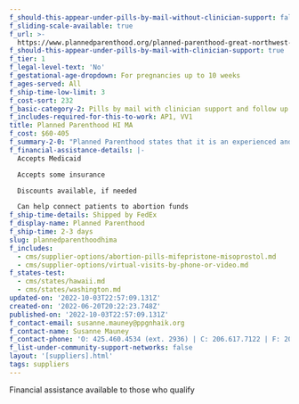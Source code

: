 ```yaml
---
f_should-this-appear-under-pills-by-mail-without-clinician-support: false
f_sliding-scale-available: true
f_url: >-
  https://www.plannedparenthood.org/planned-parenthood-great-northwest-hawaii-alaska-indiana-kentuck/patients/telehealth/telemab
f_should-this-appear-under-pills-by-mail-with-clinician-support: true
f_tier: 1
f_legal-level-text: 'No'
f_gestational-age-dropdown: For pregnancies up to 10 weeks
f_ages-served: All
f_ship-time-low-limit: 3
f_cost-sort: 232
f_basic-category-2: Pills by mail with clinician support and follow up services
f_includes-required-for-this-to-work: AP1, VV1
title: Planned Parenthood HI MA
f_cost: $60-405
f_summary-2-0: "Planned Parenthood states that it is an experienced and trusted abortion provider. \_We also provide online telemedicine appointments for medication abortion for patients who have early pregnancies and no medical contraindications. \_Medications and supplies are conveniently shipped to your home. \_Our fees include all follow up services to ensure you are doing well after your abortion, including follow up done by telemedicine or if necessary in one of our health centers.\n\nFor pregnancies of over 8 weeks from last menstrual period, we may ask you to get an ultrasound."
f_financial-assistance-details: |-
  Accepts Medicaid

  Accepts some insurance

  Discounts available, if needed

  Can help connect patients to abortion funds
f_ship-time-details: Shipped by FedEx
f_display-name: Planned Parenthood
f_ship-time: 2-3 days
slug: plannedparenthoodhima
f_includes:
  - cms/supplier-options/abortion-pills-mifepristone-misoprostol.md
  - cms/supplier-options/virtual-visits-by-phone-or-video.md
f_states-test:
  - cms/states/hawaii.md
  - cms/states/washington.md
updated-on: '2022-10-03T22:57:09.131Z'
created-on: '2022-06-20T20:22:23.748Z'
published-on: '2022-10-03T22:57:09.131Z'
f_contact-email: susanne.mauney@ppgnhaik.org
f_contact-name: Susanne Mauney
f_contact-phone: 'O: 425.460.4534 (ext. 2936) | C: 206.617.7122 | F: 206.788.8339'
f_list-under-community-support-networks: false
layout: '[suppliers].html'
tags: suppliers
---
```


Financial assistance available to those who qualify
